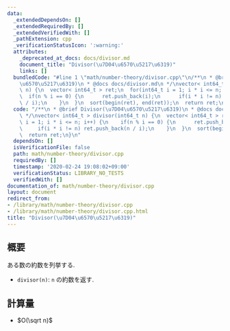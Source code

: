 ```yaml
---
data:
  _extendedDependsOn: []
  _extendedRequiredBy: []
  _extendedVerifiedWith: []
  _pathExtension: cpp
  _verificationStatusIcon: ':warning:'
  attributes:
    _deprecated_at_docs: docs/divisor.md
    document_title: "Divisor(\u7D04\u6570\u5217\u6319)"
    links: []
  bundledCode: "#line 1 \"math/number-theory/divisor.cpp\"\n/**\n * @brief Divisor(\u7D04\
    \u6570\u5217\u6319)\n * @docs docs/divisor.md\n */\nvector< int64_t > divisor(int64_t\
    \ n) {\n  vector< int64_t > ret;\n  for(int64_t i = 1; i * i <= n; i++) {\n  \
    \  if(n % i == 0) {\n      ret.push_back(i);\n      if(i * i != n) ret.push_back(n\
    \ / i);\n    }\n  }\n  sort(begin(ret), end(ret));\n  return ret;\n}\n"
  code: "/**\n * @brief Divisor(\u7D04\u6570\u5217\u6319)\n * @docs docs/divisor.md\n\
    \ */\nvector< int64_t > divisor(int64_t n) {\n  vector< int64_t > ret;\n  for(int64_t\
    \ i = 1; i * i <= n; i++) {\n    if(n % i == 0) {\n      ret.push_back(i);\n \
    \     if(i * i != n) ret.push_back(n / i);\n    }\n  }\n  sort(begin(ret), end(ret));\n\
    \  return ret;\n}\n"
  dependsOn: []
  isVerificationFile: false
  path: math/number-theory/divisor.cpp
  requiredBy: []
  timestamp: '2020-02-24 19:08:02+09:00'
  verificationStatus: LIBRARY_NO_TESTS
  verifiedWith: []
documentation_of: math/number-theory/divisor.cpp
layout: document
redirect_from:
- /library/math/number-theory/divisor.cpp
- /library/math/number-theory/divisor.cpp.html
title: "Divisor(\u7D04\u6570\u5217\u6319)"
---
```

## 概要

ある数の約数を列挙する.

* `divisor(n)`: `n` の約数を返す.

## 計算量

* $O(\sqrt n)$
